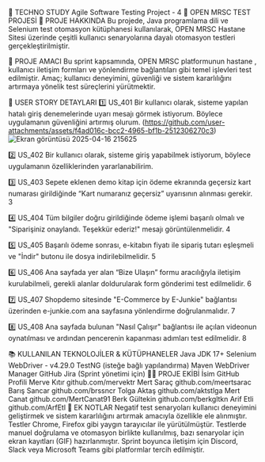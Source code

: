 🧪 TECHNO STUDY Agile Software Testing Project - 4
🎯 OPEN MRSC TEST PROJESİ
📝 PROJE HAKKINDA
Bu projede, Java programlama dili ve Selenium test otomasyon kütüphanesi kullanılarak, OPEN MRSC Hastane Sitesi üzerinde çeşitli kullanıcı senaryolarına dayalı otomasyon testleri gerçekleştirilmiştir.

📌 PROJE AMACI
Bu sprint kapsamında, OPEN MRSC platformunun hastane , kullanıcı iletişim formları ve yönlendirme bağlantıları gibi temel işlevleri test edilmiştir. Amaç; kullanıcı deneyimini, güvenliği ve sistem kararlılığını artırmaya yönelik test süreçlerini yürütmektir.

🧩 USER STORY DETAYLARI
1️⃣ US_401
Bir kullanıcı olarak, sisteme yapılan hatalı giriş denemelerinde uyarı mesajı görmek istiyorum. Böylece uygulamanın güvenliğini artırmış olurum.
(https://github.com/user-attachments/assets/f4ad016c-bcc2-4965-bf1b-2512306270c3)
![Ekran görüntüsü 2025-04-16 215625](https://github.com/user-attachments/assets/eb2b1f42-5640-4aa0-b9a1-a7fd48ec62a7)

2️⃣ US_402
Bir kullanıcı olarak, sisteme giriş yapabilmek istiyorum, böylece uygulamanın özelliklerinden yararlanabilirim.


3️⃣ US_403
Sepete eklenen demo kitap için ödeme ekranında geçersiz kart numarası girildiğinde “Kart numaranız geçersiz” uyarısının alınması gerekir. 3

4️⃣ US_404
Tüm bilgiler doğru girildiğinde ödeme işlemi başarılı olmalı ve "Siparişiniz onaylandı. Teşekkür ederiz!" mesajı görüntülenmelidir. 4

5️⃣ US_405
Başarılı ödeme sonrası, e-kitabın fiyatı ile sipariş tutarı eşleşmeli ve "İndir" butonu ile dosya indirilebilmelidir. 5

6️⃣ US_406
Ana sayfada yer alan “Bize Ulaşın” formu aracılığıyla iletişim kurulabilmeli, gerekli alanlar doldurularak form gönderimi test edilmelidir. 6

7️⃣ US_407
Shopdemo sitesinde "E-Commerce by E-Junkie" bağlantısı üzerinden e-junkie.com ana sayfasına yönlendirme doğrulanmalıdır. 7

8️⃣ US_408
Ana sayfada bulunan "Nasıl Çalışır" bağlantısı ile açılan videonun oynatılması ve ardından pencerenin kapanması adımları test edilmelidir. 8
 
📚 KULLANILAN TEKNOLOJİLER & KÜTÜPHANELER
Java JDK 17+
Selenium WebDriver - v4.29.0
TestNG (isteğe bağlı yapılandırma)
Maven
WebDriver Manager
GitHub
Jira (Sprint yönetimi için)
👨‍💻 PROJE EKİBİ
İsim	GitHub Profili
Merve Kıtır	github.com/mervektr
Mert Saraç	github.com/meertsarac
Barış Sancar	github.com/brssncr
Tolga Aktaş	github.com/aktstlga
Mert Canat	github.com/MertCanat91
Berk Gültekin	github.com/berkgltkn
Arif Etli	github.com/ArfEtl
🔁 EK NOTLAR
Negatif test senaryoları kullanıcı deneyimini geliştirmek ve sistem kararlılığını artırmak amacıyla özellikle ele alınmıştır.
Testler Chrome, Firefox gibi yaygın tarayıcılar ile yürütülmüştür.
Testlerde manuel doğrulama ve otomasyon birlikte kullanılmış, bazı senaryolar için ekran kayıtları (GIF) hazırlanmıştır.
Sprint boyunca iletişim için Discord, Slack veya Microsoft Teams gibi platformlar tercih edilmiştir.
